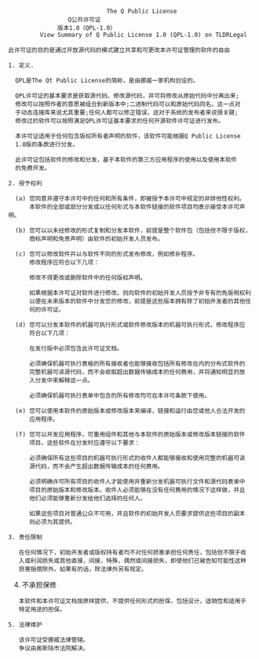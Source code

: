                                 The Q Public License
				     Q公共许可证
				  版本1.0（QPL-1.0）
             View Summary of Q Public License 1.0 (QPL-1.0) on TLDRLegal

    此许可证的目的是通过开放源代码的模式建立共享和可更改本许可证管理的软件的自由

    1. 定义.

      QPL是The Qt Public License的简称，是由挪威一家机构创设的。

      QPL许可证的基本要求是获取源代码、修改源代码，并可将修改从原始代码中分离出来;
      修改可以按照作者的意愿被组合到新版本中;二进制代码可以和原始代码同名，这一点对
      于动态连接库来说尤其重要;任何人都可以修正错误，这对于系统的发布者来说很关键;
      修改过的软件可以按照满足QPL许可证基本要求的任何开源软件许可证进行发布。
     
      本许可证适用于任何包含版权所有者声明的软件，该软件可能根据Q Public License 
      1.0版的条款进行分发。
     
      此许可证包括软件的修改和分发，基于本软件的第三方应用程序的使用以及使用本软件
      的免费开发。

    2. 授予权利
     
      (a) 您同意并遵守本许可中的任何和所有条件，即被授予本许可中规定的非排他性权利。
          本软件的全部或部分分发或以任何形式与本软件链接的软件项目均表示接受本许可声明。
 
      (b) 您可以以未经修改的形式复制和分发本软件，前提是整个软件包（包括但不限于版权，
          商标声明和免责声明）由软件的初始开发人员发布。

      (c) 您可以修改软件并以与软件不同的形式发布修改，例如修补程序。
          修改程序应符合以下几项：
	  
          修改不得更改或删除软件中的任何版权声明。
	  
          如果根据本许可证对软件进行修改，则向软件的初始开发人员授予非专有的免版税权利
          以便在未来版本的软件中分发您的修改，前提是这些版本拥有除了初始开发者的其他任
          何的许可证。

      (d) 您可以分发本软件的机器可执行形式或软件修改版本的机器可执行形式，修改程序应
          符合以下几项：
	  
          在发行版中必须包含此许可证文档。
	  
          必须确保机器可执行表格的所有接收者也能够接收包括所有修改在内的分布式软件的
          完整机器可读源代码，而不会收取超出数据传输成本的任何费用，并将通知明显的放
          入分发中来解释这一点。
	  
          必须确保机器可执行表单中包含的所有修改均可在本许可条款下使用。

      (e) 您可以使用本软件的原始版本或修改版本来编译，链接和运行由您或他人合法开发的
          应用程序。

      (f) 您可以开发应用程序，可重用组件和其他与本软件的原始版本或修改版本链接的软件
          项目。这些软件在分发时应遵守以下要求：
	  
          必须确保所有这些项目的机器可执行形式的收件人都能够接收和使用完整的机器可读
          源代码，而不会产生超出数据传输成本的任何费用。
          
          必须明确许可所有项目的收件人才能使用并重新分发机器可执行文件和源代码表单中
          项目的原始版本和修改版本。收件人必须能够在没有任何费用的情况下这样做，并且
          他们必须能够重新分发给他们选择的任何人。 
          
          如果这些项目对普通公众不可用，并且软件的初始开发人员要求提供这些项目的副本
          则必须为其提供。

    3. 责任限制
    
       在任何情况下，初始开发者或版权持有者均不对任何损害承担任何责任，包括但不限于收
       入或利润损失或其他直接，间接，特殊，偶然或间接损失，即使他们已被告知可能性这种
       损害赔偿除外，如果有的话，除法律外另有规定。
       
    4. 不承担保修
    
       本软件和本许可证文档按原样提供，不提供任何形式的担保，包括设计，适销性和适用于
       特定用途的担保。
       
    5. 法律维护
    
       该许可证受挪威法律管辖。
       争议由奥斯陆市法院解决。
